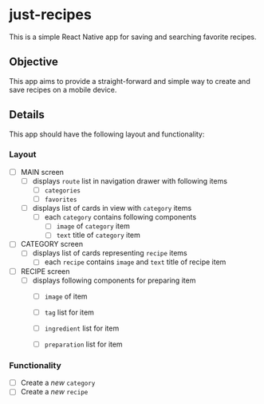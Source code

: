 # just-recipes
This is a simple React Native app for saving and searching favorite recipes.

## Objective
This app aims to provide a straight-forward and simple way to create and save recipes on a mobile device.

## Details
This app should have the following layout and functionality:

### Layout

- [ ] MAIN screen
   - [ ] displays `route` list in navigation drawer with following items
      - [ ] `categories`
      - [ ] `favorites`
   - [ ] displays list of cards in view with `category` items
      - [ ] each `category` contains following components
         - [ ] `image` of `category` item
         - [ ] `text` title of `category` item
- [ ] CATEGORY screen
   - [ ] displays list of cards representing `recipe` items
      - [ ] each `recipe` contains `image` and `text` title of recipe item
- [ ] RECIPE screen
   - [ ] displays following components for preparing item
      - [ ] `image` of item
      - [ ] `tag` list for item
      - [ ] `ingredient` list for item
      - [ ] `preparation` list for item


### Functionality

- [ ] Create a *new* `category`
- [ ] Create a *new* `recipe`
